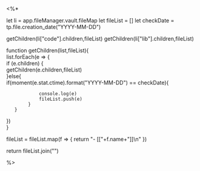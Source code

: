 <%*

let li = app.fileManager.vault.fileMap
let fileList = []
let checkDate = tp.file.creation_date("YYYY-MM-DD")

getChildren(li["code"].children,fileList)
getChildren(li["lib"].children,fileList)

function getChildren(list,fileList){  
   list.forEach(e => {  
       if (e.children) {  
           getChildren(e.children,fileList)  
       }else{       
		    if(moment(e.stat.ctime).format("YYYY-MM-DD") == checkDate){
		
			    console.log(e)
			    fileList.push(e)
		    }
       }  
   })  
}

fileList = fileList.map(f => {
    return "- [["+f.name+"]]\n"
})

return fileList.join("")


%>
